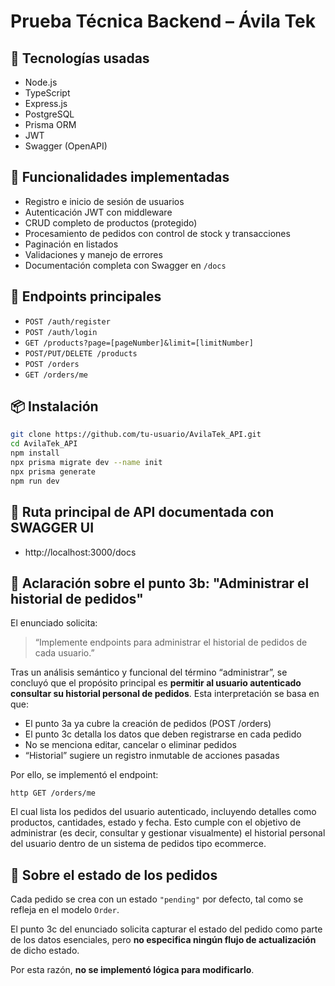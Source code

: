 # Prueba Técnica Backend – Ávila Tek

## 🧠 Tecnologías usadas
- Node.js
- TypeScript
- Express.js
- PostgreSQL
- Prisma ORM
- JWT
- Swagger (OpenAPI)

## 🚀 Funcionalidades implementadas

- Registro e inicio de sesión de usuarios
- Autenticación JWT con middleware
- CRUD completo de productos (protegido)
- Procesamiento de pedidos con control de stock y transacciones
- Paginación en listados
- Validaciones y manejo de errores
- Documentación completa con Swagger en `/docs`

## 🔐 Endpoints principales

- `POST /auth/register`
- `POST /auth/login`
- `GET /products?page=[pageNumber]&limit=[limitNumber]`
- `POST/PUT/DELETE /products`
- `POST /orders`
- `GET /orders/me`

## 📦 Instalación

```bash
git clone https://github.com/tu-usuario/AvilaTek_API.git
cd AvilaTek_API
npm install
npx prisma migrate dev --name init
npx prisma generate
npm run dev
```

## 📃 Ruta principal de API documentada con SWAGGER UI

- http://localhost:3000/docs

## 🧠 Aclaración sobre el punto 3b: "Administrar el historial de pedidos"

El enunciado solicita:

> “Implemente endpoints para administrar el historial de pedidos de cada usuario.”

Tras un análisis semántico y funcional del término “administrar”, se concluyó que el propósito principal es **permitir al usuario autenticado consultar su historial personal de pedidos**. Esta interpretación se basa en que:

- El punto 3a ya cubre la creación de pedidos (POST /orders)
- El punto 3c detalla los datos que deben registrarse en cada pedido
- No se menciona editar, cancelar o eliminar pedidos
- “Historial” sugiere un registro inmutable de acciones pasadas

Por ello, se implementó el endpoint:

```http GET /orders/me```

El cual lista los pedidos del usuario autenticado, incluyendo detalles como productos, cantidades, estado y fecha. Esto cumple con el objetivo de administrar (es decir, consultar y gestionar visualmente) el historial personal del usuario dentro de un sistema de pedidos tipo ecommerce.

## 📌 Sobre el estado de los pedidos

Cada pedido se crea con un estado `"pending"` por defecto, tal como se refleja en el modelo `Order`.

El punto 3c del enunciado solicita capturar el estado del pedido como parte de los datos esenciales, pero **no especifica ningún flujo de actualización** de dicho estado.

Por esta razón, **no se implementó lógica para modificarlo**.

